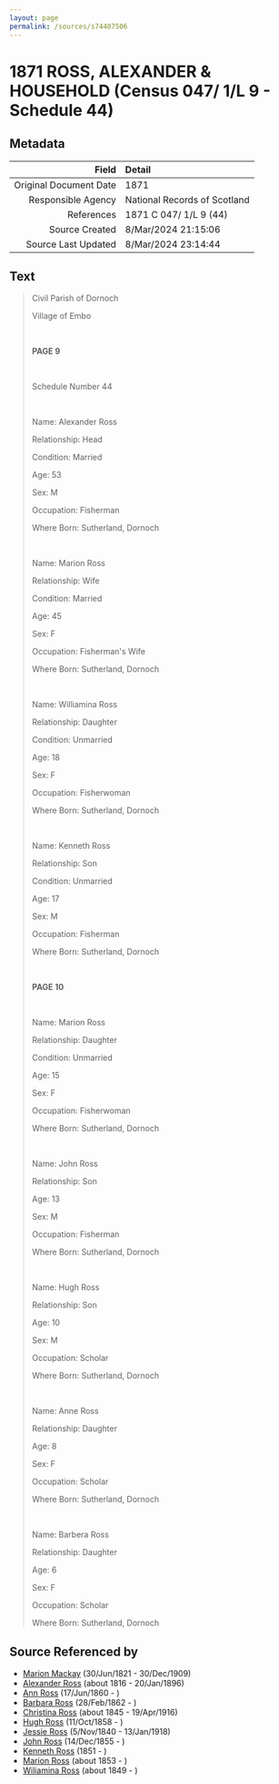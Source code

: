 ```yaml
---
layout: page
permalink: /sources/s74407506
---
```


# 1871 ROSS, ALEXANDER & HOUSEHOLD (Census 047/ 1/L 9 - Schedule 44)

## Metadata

Field | Detail
---:|:---
Original Document Date | 1871
Responsible Agency | National Records of Scotland
References | 1871 C 047/ 1/L 9 (44)
Source Created | 8/Mar/2024 21:15:06
Source Last Updated | 8/Mar/2024 23:14:44

## Text

> Civil Parish of Dornoch
>
> Village of Embo
>
> <br/>
>
> **PAGE 9**
>
> <br/>
>
> Schedule Number 44
>
> <br/>
>
> Name: Alexander Ross
>
> Relationship: Head
>
> Condition: Married
>
> Age: 53
>
> Sex: M
>
> Occupation: Fisherman
>
> Where Born: Sutherland, Dornoch
>
> <br/>
>
> Name: Marion Ross
>
> Relationship: Wife
>
> Condition: Married
>
> Age: 45
>
> Sex: F
>
> Occupation: Fisherman's Wife
>
> Where Born: Sutherland, Dornoch
>
> <br/>
>
> Name: Williamina Ross
>
> Relationship: Daughter
>
> Condition: Unmarried
>
> Age: 18
>
> Sex: F
>
> Occupation: Fisherwoman
>
> Where Born: Sutherland, Dornoch
>
> <br/>
>
> Name: Kenneth Ross
>
> Relationship: Son
>
> Condition: Unmarried
>
> Age: 17
>
> Sex: M
>
> Occupation: Fisherman
>
> Where Born: Sutherland, Dornoch
>
> <br/>
>
> **PAGE 10**
>
> <br/>
>
> Name: Marion Ross
>
> Relationship: Daughter
>
> Condition: Unmarried
>
> Age: 15
>
> Sex: F
>
> Occupation: Fisherwoman
>
> Where Born: Sutherland, Dornoch
>
> <br/>
>
> Name: John Ross
>
> Relationship: Son
>
> Age: 13
>
> Sex: M
>
> Occupation: Fisherman
>
> Where Born: Sutherland, Dornoch
>
> <br/>
>
> Name: Hugh Ross
>
> Relationship: Son
>
> Age: 10
>
> Sex: M
>
> Occupation: Scholar
>
> Where Born: Sutherland, Dornoch
>
> <br/>
>
> Name: Anne Ross
>
> Relationship: Daughter
>
> Age: 8
>
> Sex: F
>
> Occupation: Scholar
>
> Where Born: Sutherland, Dornoch
>
> <br/>
>
> Name: Barbera Ross
>
> Relationship: Daughter
>
> Age: 6
>
> Sex: F
>
> Occupation: Scholar
>
> Where Born: Sutherland, Dornoch
>

## Source Referenced by

* [Marion Mackay](../people/@78930004@-marion-mackay-b1821-6-30-d1909-12-30.md) (30/Jun/1821 - 30/Dec/1909)
* [Alexander Ross](../people/@81387900@-alexander-ross-b1816-d1896-1-20.md) (about 1816 - 20/Jan/1896)
* [Ann Ross](../people/@32419757@-ann-ross-b1860-6-17-d.md) (17/Jun/1860 - )
* [Barbara Ross](../people/@82167024@-barbara-ross-b1862-2-28-d.md) (28/Feb/1862 - )
* [Christina Ross](../people/@81183416@-christina-ross-b1845-d1916-4-19.md) (about 1845 - 19/Apr/1916)
* [Hugh Ross](../people/@75672326@-hugh-ross-b1858-10-11-d.md) (11/Oct/1858 - )
* [Jessie Ross](../people/@60546968@-jessie-ross-b1840-11-5-d1918-1-13.md) (5/Nov/1840 - 13/Jan/1918)
* [John Ross](../people/@36837210@-john-ross-b1855-12-14-d.md) (14/Dec/1855 - )
* [Kenneth Ross](../people/@41391600@-kenneth-ross-b1851-d.md) (1851 - )
* [Marion Ross](../people/@39612984@-marion-ross-b1853-d.md) (about 1853 - )
* [Wiliamina Ross](../people/@5241144@-wiliamina-ross-b1849-d.md) (about 1849 - )
